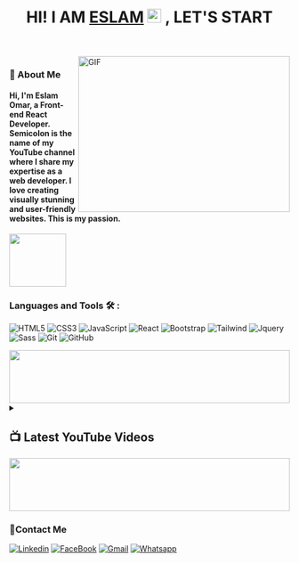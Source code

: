 <h1 align="center">HI! I AM <a href="https://writesemicolon.com">ESLAM</a> <img src="https://media.giphy.com/media/hvRJCLFzcasrR4ia7z/giphy.gif" width="25px"> , LET'S START</h1>


<br/>
<br/>

<img align="right" alt="GIF" src="https://github.com/abhisheknaiidu/abhisheknaiidu/blob/master/code.gif?raw=true" width="380" height="280" />

<h3>🚀 About Me</h3> 
<h4> Hi, I'm Eslam Omar, a Front-end React Developer. Semicolon is the name of my YouTube channel where I share my expertise as a web developer. I love creating visually stunning and user-friendly websites. This is my passion. </h4>


	

<img align="center" src="https://github.com/Govindv7555/Govindv7555/blob/main/49e76e0596857673c5c80c85b84394c1.gif" width= 45% height=95px>

### Languages and Tools 🛠 : 

![HTML5](https://img.shields.io/badge/-HTML5-%23E44D27?style=flat-square&logo=html5&logoColor=ffffff)
![CSS3](https://img.shields.io/badge/-CSS3-%231572B6?style=flat-square&logo=css3)
![JavaScript](https://img.shields.io/badge/-JavaScript-black?style=flat-square&logo=javascript)
![React](https://img.shields.io/badge/-react-181717?style=flat-square&logo=react)
![Bootstrap](https://img.shields.io/badge/-Bootstrap-563D7C?style=flat-square&logo=Bootstrap)
![Tailwind](https://img.shields.io/badge/-tailwindcss-15b4c1?style=flat-square&logo=tailwindcss&logoColor=ffffff)
![Jquery](https://img.shields.io/badge/-jquery-15b4c1?style=flat-square&logo=jquery&logoColor=ffffff)
![Sass](https://img.shields.io/badge/-Sass-%23CC6699?style=flat-square&logo=sass&logoColor=ffffff)
![Git](https://img.shields.io/badge/-Git-%23F05032?style=flat-square&logo=git&logoColor=%23ffffff)
![GitHub](https://img.shields.io/badge/-GitHub-181717?style=flat-square&logo=github)




<img src="https://github.com/Govindv7555/Govindv7555/blob/main/49e76e0596857673c5c80c85b84394c1.gif" width=100% height=95px>

<details> 
  <summary><h2>📺 Latest YouTube Videos</h2></summary>

  <!-- YouTube Cards - https://github.com/DenverCoder1/github-readme-youtube-cards -->

<!-- BEGIN YOUTUBE-CARDS -->
<a href="https://www.youtube.com/watch?v=BvharpLeB_E&t=1s"><img src="https://i.ytimg.com/vi/BvharpLeB_E/hqdefault.jpg?sqp=-oaymwEcCNACELwBSFXyq4qpAw4IARUAAIhCGAFwAcABBg==&rs=AOn4CLCBY-10KcCuqzG8bWt1r43ZUNwWdA" alt="Making a Wordle Clone Discord Bot with Python (Nextcord)" title="Making a Wordle Clone Discord Bot with Python (Nextcord)"></a>
<a href="https://www.youtube.com/watch?v=liSYF7B63eM"><img src="https://i.ytimg.com/vi/liSYF7B63eM/hqdefault.jpg?sqp=-oaymwEcCNACELwBSFXyq4qpAw4IARUAAIhCGAFwAcABBg==&rs=AOn4CLBNVFkusp6zjJ4tnsn6113D0JAamQ" alt="Automatically Deploy to Fly.io with GitHub Actions"></a>

<a href="https://www.youtube.com/watch?v=1PXYQ4OcV7E&t=37s"><img src="https://i.ytimg.com/vi/1PXYQ4OcV7E/hqdefault.jpg?sqp=-oaymwEcCNACELwBSFXyq4qpAw4IARUAAIhCGAFwAcABBg==&rs=AOn4CLC3Lw5skzC40P18j8Y5f8k4lrvn5g" alt="Run Open Source Code in Seconds with GitPod" title="Run Open Source Code in Seconds with GitPod"></a>
<a href="https://www.youtube.com/watch?v=QE2HgoVgs8s&t=1s"><img src="https://i.ytimg.com/vi/QE2HgoVgs8s/hqdefault.jpg?sqp=-oaymwEcCNACELwBSFXyq4qpAw4IARUAAIhCGAFwAcABBg==&rs=AOn4CLDyI5Hdj7EHOxTSPdP9tM-k9xAQLA" title="Custom Help Commands [#2] Select Menus - Python Discord Bot"></a>

<!-- END YOUTUBE-CARDS -->

  
  
  <a href="https://www.youtube.com/channel/UCouCXlod2aLO0q_mDD4MAYA"><img src="https://custom-icon-badges.demolab.com/badge/-Subscribe-red?style=for-the-badge&logo=video&logoColor=white"/></a>
  
</details>


 <img src="https://github.com/Govindv7555/Govindv7555/blob/main/49e76e0596857673c5c80c85b84394c1.gif" width=100% height=95px>

 
 ### 🔗Contact Me
[![Linkedin](https://img.shields.io/badge/LinkedIn-0077B5?style=for-the-badge&logo=linkedin&logoColor=white
)](https://www.linkedin.com/in/eslam-omar-18096422a/)
[![FaceBook](https://img.shields.io/badge/Facebook-1877F2?style=for-the-badge&logo=facebook&logoColor=white)](https://www.facebook.com/ana.fanky.794/)
[![Gmail](https://img.shields.io/badge/-Gmail-c14438?style=for-the-badge&logo=Gmail&logoColor=white&link=mailto:eaoeslam137@gmail.com)](mailto:eaoeslam137@gmail.com)
[![Whatsapp](https://img.shields.io/badge/-Whatsapp-075e54?style=for-the-badge&logo=Whatsapp&logoColor=white)](https://api.whatsapp.com/send?phone=01022307807)







